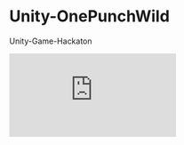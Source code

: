# Unity-OnePunchWild
Unity-Game-Hackaton

![alt text](https://www.casimages.com/i/190719105712212788.jpg.html)
